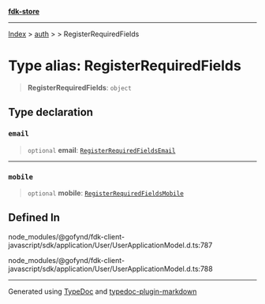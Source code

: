 [**fdk-store**](../../../README.md)
***

[Index](../../../API.md) > [auth](../../README.md) > [<internal>](../README.md) > RegisterRequiredFields

# Type alias: RegisterRequiredFields

> **RegisterRequiredFields**: `object`

## Type declaration

### `email`

> `optional` **email**: [`RegisterRequiredFieldsEmail`](type-alias.RegisterRequiredFieldsEmail.md)

***

### `mobile`

> `optional` **mobile**: [`RegisterRequiredFieldsMobile`](type-alias.RegisterRequiredFieldsMobile.md)

## Defined In

node\_modules/@gofynd/fdk-client-javascript/sdk/application/User/UserApplicationModel.d.ts:787

node\_modules/@gofynd/fdk-client-javascript/sdk/application/User/UserApplicationModel.d.ts:788

***
Generated using [TypeDoc](https://typedoc.org/) and [typedoc-plugin-markdown](https://www.npmjs.com/package/typedoc-plugin-markdown)
